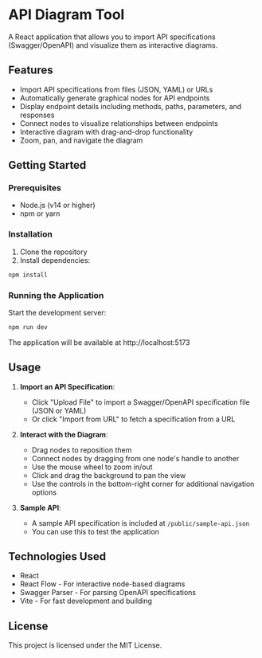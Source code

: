 # API Diagram Tool

A React application that allows you to import API specifications (Swagger/OpenAPI) and visualize them as interactive diagrams.

## Features

- Import API specifications from files (JSON, YAML) or URLs
- Automatically generate graphical nodes for API endpoints
- Display endpoint details including methods, paths, parameters, and responses
- Connect nodes to visualize relationships between endpoints
- Interactive diagram with drag-and-drop functionality
- Zoom, pan, and navigate the diagram

## Getting Started

### Prerequisites

- Node.js (v14 or higher)
- npm or yarn

### Installation

1. Clone the repository
2. Install dependencies:

```bash
npm install
```

### Running the Application

Start the development server:

```bash
npm run dev
```

The application will be available at http://localhost:5173

## Usage

1. **Import an API Specification**:
   - Click "Upload File" to import a Swagger/OpenAPI specification file (JSON or YAML)
   - Or click "Import from URL" to fetch a specification from a URL

2. **Interact with the Diagram**:
   - Drag nodes to reposition them
   - Connect nodes by dragging from one node's handle to another
   - Use the mouse wheel to zoom in/out
   - Click and drag the background to pan the view
   - Use the controls in the bottom-right corner for additional navigation options

3. **Sample API**:
   - A sample API specification is included at `/public/sample-api.json`
   - You can use this to test the application

## Technologies Used

- React
- React Flow - For interactive node-based diagrams
- Swagger Parser - For parsing OpenAPI specifications
- Vite - For fast development and building

## License

This project is licensed under the MIT License.
